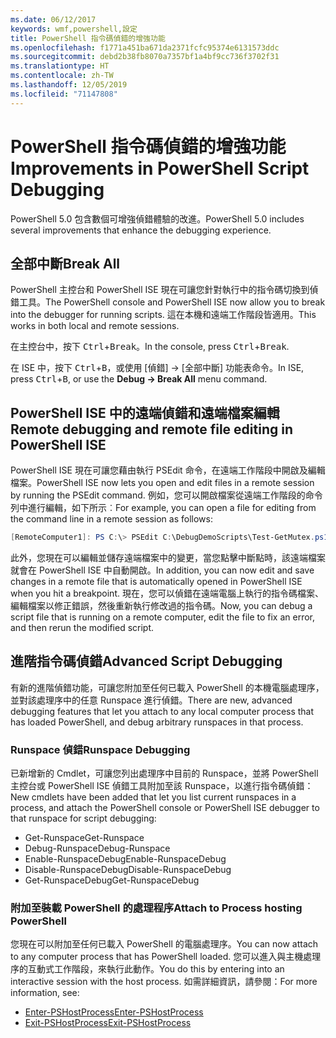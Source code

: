 ```yaml
---
ms.date: 06/12/2017
keywords: wmf,powershell,設定
title: PowerShell 指令碼偵錯的增強功能
ms.openlocfilehash: f1771a451ba671da2371fcfc95374e6131573ddc
ms.sourcegitcommit: debd2b38fb8070a7357bf1a4bf9cc736f3702f31
ms.translationtype: HT
ms.contentlocale: zh-TW
ms.lasthandoff: 12/05/2019
ms.locfileid: "71147808"
---
```

# <a name="improvements-in-powershell-script-debugging"></a><span data-ttu-id="7b0fa-103">PowerShell 指令碼偵錯的增強功能</span><span class="sxs-lookup"><span data-stu-id="7b0fa-103">Improvements in PowerShell Script Debugging</span></span>

<span data-ttu-id="7b0fa-104">PowerShell 5.0 包含數個可增強偵錯體驗的改進。</span><span class="sxs-lookup"><span data-stu-id="7b0fa-104">PowerShell 5.0 includes several improvements that enhance the debugging experience.</span></span>

## <a name="break-all"></a><span data-ttu-id="7b0fa-105">全部中斷</span><span class="sxs-lookup"><span data-stu-id="7b0fa-105">Break All</span></span>

<span data-ttu-id="7b0fa-106">PowerShell 主控台和 PowerShell ISE 現在可讓您針對執行中的指令碼切換到偵錯工具。</span><span class="sxs-lookup"><span data-stu-id="7b0fa-106">The PowerShell console and PowerShell ISE now allow you to break into the debugger for running scripts.</span></span> <span data-ttu-id="7b0fa-107">這在本機和遠端工作階段皆適用。</span><span class="sxs-lookup"><span data-stu-id="7b0fa-107">This works in both local and remote sessions.</span></span>

<span data-ttu-id="7b0fa-108">在主控台中，按下 <kbd>Ctrl</kbd>+<kbd>Break</kbd>。</span><span class="sxs-lookup"><span data-stu-id="7b0fa-108">In the console, press <kbd>Ctrl</kbd>+<kbd>Break</kbd>.</span></span>

<span data-ttu-id="7b0fa-109">在 ISE 中，按下 <kbd>Ctrl</kbd>+<kbd>B</kbd>，或使用 [偵錯] -> [全部中斷]  功能表命令。</span><span class="sxs-lookup"><span data-stu-id="7b0fa-109">In ISE, press <kbd>Ctrl</kbd>+<kbd>B</kbd>, or use the **Debug -> Break All** menu command.</span></span>

## <a name="remote-debugging-and-remote-file-editing-in-powershell-ise"></a><span data-ttu-id="7b0fa-110">PowerShell ISE 中的遠端偵錯和遠端檔案編輯</span><span class="sxs-lookup"><span data-stu-id="7b0fa-110">Remote debugging and remote file editing in PowerShell ISE</span></span>

<span data-ttu-id="7b0fa-111">PowerShell ISE 現在可讓您藉由執行 PSEdit 命令，在遠端工作階段中開啟及編輯檔案。</span><span class="sxs-lookup"><span data-stu-id="7b0fa-111">PowerShell ISE now lets you open and edit files in a remote session by running the PSEdit command.</span></span>
<span data-ttu-id="7b0fa-112">例如，您可以開啟檔案從遠端工作階段的命令列中進行編輯，如下所示︰</span><span class="sxs-lookup"><span data-stu-id="7b0fa-112">For example, you can open a file for editing from the command line in a remote session as follows:</span></span>

```powershell
[RemoteComputer1]: PS C:\> PSEdit C:\DebugDemoScripts\Test-GetMutex.ps1
```

<span data-ttu-id="7b0fa-113">此外，您現在可以編輯並儲存遠端檔案中的變更，當您點擊中斷點時，該遠端檔案就會在 PowerShell ISE 中自動開啟。</span><span class="sxs-lookup"><span data-stu-id="7b0fa-113">In addition, you can now edit and save changes in a remote file that is automatically opened in PowerShell ISE when you hit a breakpoint.</span></span> <span data-ttu-id="7b0fa-114">現在，您可以偵錯在遠端電腦上執行的指令碼檔案、編輯檔案以修正錯誤，然後重新執行修改過的指令碼。</span><span class="sxs-lookup"><span data-stu-id="7b0fa-114">Now, you can debug a script file that is running on a remote computer, edit the file to fix an error, and then rerun the modified script.</span></span>

## <a name="advanced-script-debugging"></a><span data-ttu-id="7b0fa-115">進階指令碼偵錯</span><span class="sxs-lookup"><span data-stu-id="7b0fa-115">Advanced Script Debugging</span></span>

<span data-ttu-id="7b0fa-116">有新的進階偵錯功能，可讓您附加至任何已載入 PowerShell 的本機電腦處理序，並對該處理序中的任意 Runspace 進行偵錯。</span><span class="sxs-lookup"><span data-stu-id="7b0fa-116">There are new, advanced debugging features that let you attach to any local computer process that has loaded PowerShell, and debug arbitrary runspaces in that process.</span></span>

### <a name="runspace-debugging"></a><span data-ttu-id="7b0fa-117">Runspace 偵錯</span><span class="sxs-lookup"><span data-stu-id="7b0fa-117">Runspace Debugging</span></span>

<span data-ttu-id="7b0fa-118">已新增新的 Cmdlet，可讓您列出處理序中目前的 Runspace，並將 PowerShell 主控台或 PowerShell ISE 偵錯工具附加至該 Runspace，以進行指令碼偵錯：</span><span class="sxs-lookup"><span data-stu-id="7b0fa-118">New cmdlets have been added that let you list current runspaces in a process, and attach the PowerShell console or PowerShell ISE debugger to that runspace for script debugging:</span></span>

- <span data-ttu-id="7b0fa-119">Get-Runspace</span><span class="sxs-lookup"><span data-stu-id="7b0fa-119">Get-Runspace</span></span>
- <span data-ttu-id="7b0fa-120">Debug-Runspace</span><span class="sxs-lookup"><span data-stu-id="7b0fa-120">Debug-Runspace</span></span>
- <span data-ttu-id="7b0fa-121">Enable-RunspaceDebug</span><span class="sxs-lookup"><span data-stu-id="7b0fa-121">Enable-RunspaceDebug</span></span>
- <span data-ttu-id="7b0fa-122">Disable-RunspaceDebug</span><span class="sxs-lookup"><span data-stu-id="7b0fa-122">Disable-RunspaceDebug</span></span>
- <span data-ttu-id="7b0fa-123">Get-RunspaceDebug</span><span class="sxs-lookup"><span data-stu-id="7b0fa-123">Get-RunspaceDebug</span></span>

### <a name="attach-to-process-hosting-powershell"></a><span data-ttu-id="7b0fa-124">附加至裝載 PowerShell 的處理程序</span><span class="sxs-lookup"><span data-stu-id="7b0fa-124">Attach to Process hosting PowerShell</span></span>

<span data-ttu-id="7b0fa-125">您現在可以附加至任何已載入 PowerShell 的電腦處理序。</span><span class="sxs-lookup"><span data-stu-id="7b0fa-125">You can now attach to any computer process that has PowerShell loaded.</span></span> <span data-ttu-id="7b0fa-126">您可以進入與主機處理序的互動式工作階段，來執行此動作。</span><span class="sxs-lookup"><span data-stu-id="7b0fa-126">You do this by entering into an interactive session with the host process.</span></span> <span data-ttu-id="7b0fa-127">如需詳細資訊，請參閱：</span><span class="sxs-lookup"><span data-stu-id="7b0fa-127">For more information, see:</span></span>

- [<span data-ttu-id="7b0fa-128">Enter-PSHostProcess</span><span class="sxs-lookup"><span data-stu-id="7b0fa-128">Enter-PSHostProcess</span></span>](/powershell/module/Microsoft.PowerShell.Core/Enter-PSHostProcess)
- [<span data-ttu-id="7b0fa-129">Exit-PSHostProcess</span><span class="sxs-lookup"><span data-stu-id="7b0fa-129">Exit-PSHostProcess</span></span>](/powershell/module/Microsoft.PowerShell.Core/Exit-PSHostProcess)
